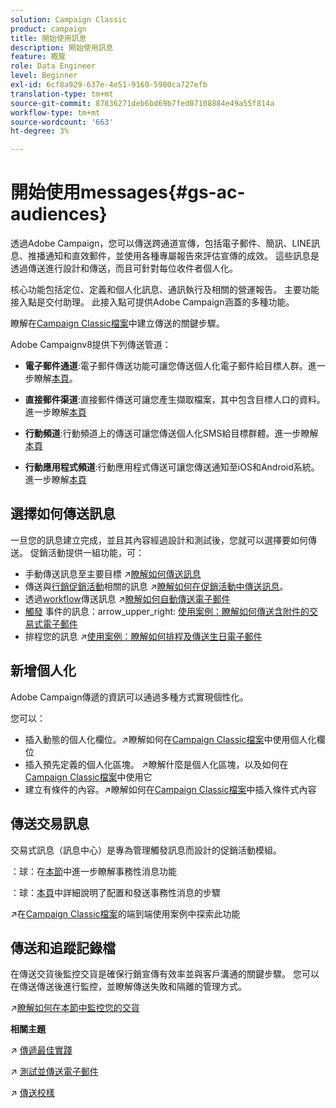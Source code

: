 ```yaml
---
solution: Campaign Classic
product: campaign
title: 開始使用訊息
description: 開始使用訊息
feature: 概覽
role: Data Engineer
level: Beginner
exl-id: 6cf8a929-637e-4e51-9160-5980ca727efb
translation-type: tm+mt
source-git-commit: 87836271deb6bd69b7fed07108884e49a55f814a
workflow-type: tm+mt
source-wordcount: '663'
ht-degree: 3%

---
```


# 開始使用messages{#gs-ac-audiences}

透過Adobe Campaign，您可以傳送跨通道宣傳，包括電子郵件、簡訊、LINE訊息、推播通知和直效郵件，並使用各種專屬報告來評估宣傳的成效。 這些訊息是透過傳送進行設計和傳送，而且可針對每位收件者個人化。

核心功能包括定位、定義和個人化訊息、通訊執行及相關的營運報告。 主要功能接入點是交付助理。 此接入點可提供Adobe Campaign涵蓋的多種功能。

瞭解在[Campaign Classic檔案](https://experienceleague.adobe.com/docs/campaign-classic/using/sending-messages/key-steps-when-creating-a-delivery/steps-about-delivery-creation-steps.html)中建立傳送的關鍵步驟。

Adobe Campaignv8提供下列傳送管道：

* **電子郵件通道**:電子郵件傳送功能可讓您傳送個人化電子郵件給目標人群。進一步瞭解[本頁](../send/email.md)。

* **直接郵件渠道**:直接郵件傳送可讓您產生擷取檔案，其中包含目標人口的資料。進一步瞭解[本頁](../send/direct-mail.md)

* **行動頻道**:行動頻道上的傳送可讓您傳送個人化SMS給目標群體。進一步瞭解[本頁](../send/sms.md)

* **行動應用程式頻道**:行動應用程式傳送可讓您傳送通知至iOS和Android系統。進一步瞭解[本頁](../send/push.md)

## 選擇如何傳送訊息

一旦您的訊息建立完成，並且其內容經過設計和測試後，您就可以選擇要如何傳送。 促銷活動提供一組功能，可：

* 手動傳送訊息至主要目標
:arrow_upper_right:[瞭解如何傳送訊息](https://experienceleague.adobe.com/docs/campaign-classic/using/sending-messages/sending-emails/sending-an-email/sending-messages.html)
* 傳送與[行銷促銷活動](https://experienceleague.adobe.com/docs/campaign-classic/using/orchestrating-campaigns/orchestrate-campaigns/setting-up-marketing-campaigns.html)相關的訊息
:arrow_upper_right:[瞭解如何在促銷活動中傳送訊息](https://experienceleague.adobe.com/docs/campaign-classic/using/orchestrating-campaigns/orchestrate-campaigns/marketing-campaign-deliveries.html)。
* 透過[workflow](https://experienceleague.adobe.com/docs/campaign-classic/using/automating-with-workflows/introduction/about-workflows.html)傳送訊息
:arrow_upper_right:[瞭解如何自動傳送電子郵件](https://experienceleague.adobe.com/docs/campaign-classic/using/automating-with-workflows/action-activities/delivery.html)
* [觸發](https://experienceleague.adobe.com/docs/campaign-classic/using/transactional-messaging/introduction/about-transactional-messaging.html) 事件的訊息：arrow_upper_right: [使用案例：瞭解如何傳送含附件的交易式電子郵件](https://experienceleague.adobe.com/docs/campaign-classic/using/transactional-messaging/use-case/transactional-email-with-attachments.html)
* 排程您的訊息
:arrow_upper_right:[使用案例：瞭解如何排程及傳送生日電子郵件](https://experienceleague.adobe.com/docs/campaign-classic/using/automating-with-workflows/use-cases/deliveries/sending-a-birthday-email.html?)


## 新增個人化

Adobe Campaign傳遞的資訊可以通過多種方式實現個性化。

您可以：

* 插入動態的個人化欄位。:arrow_upper_right:瞭解如何在[Campaign Classic檔案](https://experienceleague.adobe.com/docs/campaign-classic/using/sending-messages/personalizing-deliveries/personalization-fields.html)中使用個人化欄位
* 插入預先定義的個人化區塊。
:arrow_upper_right:瞭解什麼是個人化區塊，以及如何在[Campaign Classic檔案](https://experienceleague.adobe.com/docs/campaign-classic/using/sending-messages/personalizing-deliveries/personalization-blocks.html)中使用它
* 建立有條件的內容。:arrow_upper_right:瞭解如何在[Campaign Classic檔案](https://experienceleague.adobe.com/docs/campaign-classic/using/sending-messages/personalizing-deliveries/conditional-content.html)中插入條件式內容

## 傳送交易訊息

交易式訊息（訊息中心）是專為管理觸發訊息而設計的促銷活動模組。

：球：在[本節](../dev/architecture.md#transac-msg-archi)中進一步瞭解事務性消息功能

：球：[本頁](../send/transactional.md)中詳細說明了配置和發送事務性消息的步驟

:arrow_upper_right:在[Campaign Classic檔案](https://experienceleague.adobe.com/docs/campaign-classic/using/transactional-messaging/use-case/transactional-email-with-attachments.html?lang=en#transactional-messaging)的端到端使用案例中探索此功能

## 傳送和追蹤記錄檔

在傳送交貨後監控交貨是確保行銷宣傳有效率並與客戶溝通的關鍵步驟。 您可以在傳送傳送後進行監控，並瞭解傳送失敗和隔離的管理方式。

:arrow_upper_right:[瞭解如何在本節中監控您的交貨](https://experienceleague.adobe.com/docs/campaign-classic/using/sending-messages/monitoring-deliveries/about-delivery-monitoring.html?lang=en#sending-messages)


**相關主題**

:arrow_upper_right: [傳遞最佳實踐](https://experienceleague.adobe.com/docs/campaign-classic/using/sending-messages/key-steps-when-creating-a-delivery/delivery-bestpractices/delivery-best-practices.html)

:arrow_upper_right: [測試並傳送電子郵件](https://experienceleague.adobe.com/docs/campaign-classic/using/sending-messages/sending-emails/sending-an-email/sending-messages.html)

:arrow_upper_right: [傳送校樣](https://experienceleague.adobe.com/docs/campaign-classic/using/sending-messages/key-steps-when-creating-a-delivery/steps-validating-the-delivery.html)
